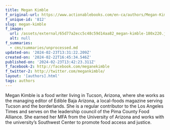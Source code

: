```yaml
---
title: Megan Kimble
f_original-url: https://www.actionablebooks.com/en-ca/authors/Megan-Kimble/
f_unique-id: '812'
slug: megan-kimble
f_image:
  url: /assets/external/65d77a2ecc5c48c59d14aa82_megan-kimble-180x220.jpeg
  alt: null
f_summaries:
  - cms/summaries/unprocessed.md
updated-on: '2024-02-23T13:31:22.209Z'
created-on: '2024-02-22T16:45:34.546Z'
published-on: '2024-02-23T13:42:23.311Z'
f_facebook-2: http://facebook.com/meganekimble
f_twitter-2: http://twitter.com/megankimble/
layout: '[authors].html'
tags: authors
---
```


Megan Kimble is a food writer living in Tucson, Arizona, where she works as the managing editor of Edible Baja Arizona, a local-foods magazine serving Tucson and the borderlands. She is a regular contributor to the Los Angeles Times and serves on the leadership council of the Pima County Food Alliance. She earned her MFA from the University of Arizona and works with the university’s Southwest Center to promote food access and justice.
